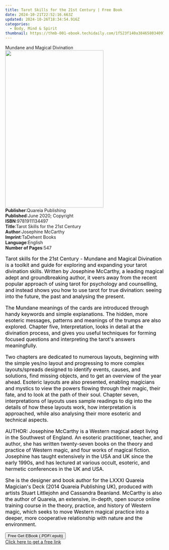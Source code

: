 ```yaml
---
title: Tarot Skills for the 21st Century | Free Book
date: 2024-10-21T22:52:16.663Z
updated: 2024-10-26T18:34:54.916Z
categories:
  - Body, Mind & Spirit
thumbnail: https://thmb-001-ebook.techidaily.com/1f523f140a3846580340971a76bf077738e2b623306ac5c02f4d5f807b36c9df.jpg
---
```

<main id="book-container">
  <div class="flex flex-col">
    <div class="book-brief flex-1 py-6 px-4 sm:p-6 md:py-10 md:px-8">
      <!-- brief-->
      <div class="book-brief-main">Mundane and Magical Divination</div>
    </div>
    <div
      class="book-meta-info flex-1 grid gap-4 col-start-1 col-end-3 row-start-1 sm:mb-6 sm:grid-cols-4 lg:gap-6 lg:col-start-2 lg:row-end-6 lg:row-span-6 lg:mb-0"
    >
      <div
        class="book-meta-info-left place-content-center mt-4 p-4 text-sm leading-6 col-start-2 col-span-2 dark:text-slate-400"
      >
        <img
          class="w-full h-500 object-cover rounded-lg sm:h-255 sm:col-span-2 lg:col-span-full"
          src="https://img-001-ebook.techidaily.com/2e42ab7733bffe75f934e1662ad691ea6b44c6028aa0d5638e36afa5a5a6d635.jpg"
          alt=""
          width="312"
          height="500"
        />
      </div>
      <div
        class="book-meta-info-right mt-2 col-start-1 row-start-2 col-span-3 self-center"
      >
        <!-- meta data  -->
        <div class="flex flex-col px-4 md:px-8">
          <div class="flex-1">
            <strong>Publisher</strong>:<span class="px-2"
              >Quareia Publishing</span
            >
          </div>
          <div class="flex-1">
            <strong>Published</strong>:<span class="px-2"
              >June 2020; Copyright</span
            >
          </div>
          <div class="flex-1">
            <strong>ISBN</strong>:<span class="px-2">9781911134497</span>
          </div>
          <div class="flex-1">
            <strong>Title</strong>:<span class="px-2"
              >Tarot Skills for the 21st Century</span
            >
          </div>
          <div class="flex-1">
            <strong>Author</strong>:<span class="px-2">Josephine McCarthy</span>
          </div>
          <div class="flex-1">
            <strong>Imprint</strong>:<span class="px-2">TaDehent Books</span>
          </div>
          <div class="flex-1">
            <strong>Language</strong>:<span class="px-2">English</span>
          </div>
          <div class="flex-1">
            <strong>Number of Pages</strong>:<span class="px-2">547</span>
          </div>
        </div>
      </div>
    </div>
    <div class="book-description flex-1 py-6 px-4 sm:p-6 md:py-10 md:px-8">
      <div class="book-description-main">
        <div accordion-content="" id="description">
          <p
            style="
              font-size: medium;
              caret-color: rgb(0, 0, 0);
              color: rgb(0, 0, 0);
            "
          >
            Tarot skills for the 21st Century - Mundane and Magical Divination
            is a toolkit and guide for exploring and expanding your tarot
            divination skills. Written by Josephine McCarthy, a leading magical
            adept and groundbreaking author, it veers away from the recent
            popular approach of using tarot for psychology and counselling, and
            instead shows you how to use tarot for true divination: seeing into
            the future, the past and analysing the present.
          </p>
          <p
            style="
              font-size: medium;
              caret-color: rgb(0, 0, 0);
              color: rgb(0, 0, 0);
            "
          >
            The Mundane meanings of the cards are introduced through handy
            keywords and simple explanations. The hidden, more esoteric
            messages, patterns and meanings of the trumps are also explored.
            Chapter five, Interpretation, looks in detail at the divination
            process, and gives you useful techniques for forming focused
            questions and interpreting the tarot's answers meaningfully.
          </p>
          <p
            style="
              font-size: medium;
              caret-color: rgb(0, 0, 0);
              color: rgb(0, 0, 0);
            "
          >
            Two chapters are dedicated to numerous layouts, beginning with the
            simple yes/no layout and progressing to more complex layouts/spreads
            designed to identify events, causes, and solutions, find missing
            objects, and to get an overview of the year ahead. Esoteric layouts
            are also presented, enabling magicians and mystics to view the
            powers flowing through their magic, their fate, and to look at the
            path of their soul. Chapter seven, interpretations of layouts uses
            sample readings to dig into the details of how these layouts work,
            how interpretation is approached, while also analysing their more
            esoteric and technical aspects.
          </p>
          <p
            style="
              font-size: medium;
              caret-color: rgb(0, 0, 0);
              color: rgb(0, 0, 0);
            "
          >
            AUTHOR: Josephine McCarthy is a Western magical adept living in the
            Southwest of England. An esoteric practitioner, teacher, and author,
            she has written twenty-seven books on the theory and practice of
            Western magic, and four works of magical fiction. Josephine has
            taught extensively in the USA and UK since the early 1990s, and has
            lectured at various occult, esoteric, and hermetic conferences in
            the UK and USA.
          </p>
          <p
            style="
              font-size: medium;
              caret-color: rgb(0, 0, 0);
              color: rgb(0, 0, 0);
            "
          >
            She is the designer and book author for the LXXXI Quareia Magician's
            Deck (2014 Quareia Publishing UK), produced with artists Stuart
            Littlejohn and Cassandra Beanland. McCarthy is also the author of
            Quareia, an extensive, in-depth, open source online training course
            in the theory, practice, and history of Western magic, which seeks
            to move Western magical practice into a deeper, more cooperative
            relationship with nature and the environment.
          </p>
        </div>
        <div class="accordion-fader"></div>
      </div>
    </div>
    <div class="book-excerpts flex-1 py-6 px-4 sm:p-6 md:py-10 md:px-8"></div>
    <div
      class="book-about-author flex-1 py-6 px-4 sm:p-6 md:py-10 md:px-8"
    ></div>
    <div class="book-free-get flex-1 py-6 px-4 sm:p-6 md:py-10 md:px-8">
      <button
        id="btn-free-get"
        class="bg-blue-500 hover:bg-blue-700 text-white font-bold py-2 px-4 rounded"
      >
        Free Get EBook (.PDF/.epub)
      </button>
      <div id="countdown-display" class="px-2 text-lg mt-2"></div>
      <a
        id="free-link"
        class="hidden bg-blue-500 hover:bg-blue-700 text-white font-bold py-2 px-4 rounded"
        href="https://www.ebooks.com/en-us/book/210055773/tarot-skills-for-the-21st-century/josephine-mccarthy/"
        target="_blank"
        >Click here to get a free link</a
      >
    </div>
    <script>
      let countdownTime = 0;
      let countdownInterval = null;
      document
        .getElementById('btn-free-get')
        .addEventListener('click', startCountdown);
      function startCountdown() {
        countdownTime = new Date().getTime() + 60000 * 3;
        countdownInterval = setInterval(updateCountdown, 1000);
        document.getElementById('btn-free-get').disabled = true;
        document
          .getElementById('btn-free-get')
          .classList.add('bg-gray-500', 'cursor-not-allowed');
      }
      function updateCountdown() {
        let currentTime = new Date().getTime();
        let timeLeft = countdownTime - currentTime;
        let secondsLeft = Math.floor(timeLeft / 1000);
        document.getElementById('countdown-display').innerHTML =
          `Remaining time: ${secondsLeft} seconds.`;
        if (secondsLeft <= 0) {
          clearInterval(countdownInterval);
          document.getElementById('btn-free-get').classList.add('hidden');
          document.getElementById('free-link').classList.remove('hidden');
          document.getElementById('countdown-display').innerHTML = '';
        }
      }
    </script>
  </div>
</main>

<ins class="adsbygoogle"
      style="display:block"
      data-ad-client="ca-pub-7571918770474297"
      data-ad-slot="8358498916"
      data-ad-format="auto"
      data-full-width-responsive="true"></ins>
    